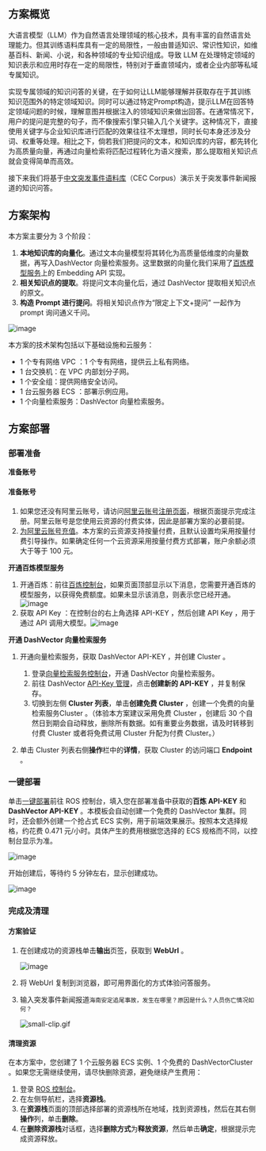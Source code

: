 ## 方案概览

大语言模型（LLM）作为自然语言处理领域的核心技术，具有丰富的自然语言处理能力。但其训练语料库具有一定的局限性，一般由普适知识、常识性知识，如维基百科、新闻、小说，和各种领域的专业知识组成。导致 LLM 在处理特定领域的知识表示和应用时存在一定的局限性，特别对于垂直领域内，或者企业内部等私域专属知识。

实现专属领域的知识问答的关键，在于如何让LLM能够理解并获取存在于其训练知识范围外的特定领域知识。同时可以通过特定Prompt构造，提示LLM在回答特定领域问题的时候，理解意图并根据注入的领域知识来做出回答。在通常情况下，用户的提问是完整的句子，而不像搜索引擎只输入几个关键字。这种情况下，直接使用关键字与企业知识库进行匹配的效果往往不太理想，同时长句本身还涉及分词、权重等处理。相比之下，倘若我们把提问的文本，和知识库的内容，都先转化为高质量向量，再通过向量检索将匹配过程转化为语义搜索，那么提取相关知识点就会变得简单而高效。

接下来我们将基于[中文突发事件语料库](https://github.com/shijiebei2009/CEC-Corpus/)（CEC Corpus）演示关于突发事件新闻报道的知识问答。

## 方案架构

本方案主要分为 3 个阶段：

1. **本地知识库的向量化**。通过文本向量模型将其转化为高质量低维度的向量数据，再写入DashVector 向量检索服务。这里数据的向量化我们采用了[百炼模型服务](https://www.aliyun.com/product/bailian)上的 Embedding API 实现。
2. **相关知识点的提取**。将提问文本向量化后，通过 DashVector 提取相关知识点的原文。
3. **构造 Prompt 进行提问**。将相关知识点作为“限定上下文+提问” 一起作为 prompt 询问通义千问。

![image](https://help-static-aliyun-doc.aliyuncs.com/assets/img/zh-CN/9015427271/p852870.png)

本方案的技术架构包括以下基础设施和云服务：

* 1 个专有网络 VPC ：1 个专有网络，提供云上私有网络。
* 1 台交换机：在 VPC 内部划分子网。
* 1 个安全组：提供网络安全访问。
* 1 台云服务器 ECS ：部署示例应用。
* 1 个向量检索服务：DashVector 向量检索服务。
## 方案部署
### 部署准备


**准备账号**

#### 准备账号

1. 如果您还没有阿里云账号，请访问[阿里云账号注册页面](https://account.aliyun.com/register/qr_register.htm)，根据页面提示完成注册。阿里云账号是您使用云资源的付费实体，因此是部署方案的必要前提。
2. [为阿里云账号充值](https://help.aliyun.com/document_detail/324650.html)。本方案的云资源支持按量付费，且默认设置均采用按量付费引导操作。如果确定任何一个云资源采用按量付费方式部署，账户余额必须大于等于 100 元。

**开通百炼模型服务**

1. 开通百炼：前往[百炼控制台](https://bailian.console.aliyun.com/#/model-market)，如果页面顶部显示以下消息，您需要开通百炼的模型服务，以获得免费额度。如果未显示该消息，则表示您已经开通。![image](https://help-static-aliyun-doc.aliyuncs.com/assets/img/zh-CN/2586651371/p872475.png)
2. 获取 API Key ：在控制台的右上角选择 API-KEY ，然后创建 API Key ，用于通过 API 调用大模型。![image](https://help-static-aliyun-doc.aliyuncs.com/assets/img/zh-CN/2586651371/p872477.png)

**开通 DashVector 向量检索服务**

1. 开通向量检索服务，获取 DashVector API-KEY ，并创建 Cluster 。
   
   1. 登录[向量检索服务控制台](https://dashvector.console.aliyun.com/)，开通 DashVector 向量检索服务。
   2. 前往 DashVector [API-Key 管理](https://dashvector.console.aliyun.com/api-key)，点击**创建新的 API-KEY** ，并复制保存。
   3. 切换到左侧 **Cluster 列表**，单击**创建免费 Cluster** ，创建一个免费的向量检索服务Cluster 。（体验本方案建议采用免费 Cluster ，创建后 30 个自然日到期会自动释放，删除所有数据。如有重要业务数据，请及时转移到付费 Cluster 或者将免费试用 Cluster 升配为付费 Cluster。）
2. 单击 Cluster 列表右侧**操作**栏中的**详情**，获取 Cluster 的访问端口 **Endpoint** 。
### 一键部署


单击[一键部署](https://ros.console.aliyun.com/cn-hangzhou/stacks/create?templateUrl=https://ros-public-templates.oss-cn-hangzhou.aliyuncs.com/service_template/technical-solution/exclusive-qa-service.yml&hideStepRow=true&hideStackConfig=true&pageTitle=向量检索与通义千问搭建专属问答服务&disableRollback=false&isSimplified=true&dtrue&productNavBar=disabled&disableNavigation=true&balanceIntercept=true)前往 ROS 控制台，填入您在部署准备中获取的**百炼 API-KEY** 和 **DashVector API-KEY** 。本模板会自动创建一个免费的 DashVector 集群。同时，还会额外创建一个抢占式 ECS 实例，用于前端效果展示。按照本文选择规格，约花费 0.471 元/小时。具体产生的费用根据您选择的 ECS 规格而不同，以控制台显示为准。

![image](https://help-static-aliyun-doc.aliyuncs.com/assets/img/zh-CN/3219724171/p795667.png)

开始创建后，等待约 5 分钟左右，显示创建成功。

![image](https://help-static-aliyun-doc.aliyuncs.com/assets/img/zh-CN/5556182171/p790685.png)

### 完成及清理


#### 方案验证

1. 在创建成功的资源栈单击**输出**页签，获取到 **WebUrl** 。
   
   ![image](https://help-static-aliyun-doc.aliyuncs.com/assets/img/zh-CN/3219724171/p790824.png)
2. 将 WebUrl 复制到浏览器，即可用界面化的方式体验问答服务。
3. 输入突发事件新闻报道`海南安定追尾事故，发生在哪里？原因是什么？人员伤亡情况如何？`
   
   ![small-clip.gif](https://help-static-aliyun-doc.aliyuncs.com/assets/img/zh-CN/6248099271/p863886.gif)

#### 清理资源

在本方案中，您创建了 1 个云服务器 ECS 实例、1 个免费的 DashVectorCluster 。如果您无需继续使用，请尽快删除资源，避免继续产生费用：

1. 登录 [ROS 控制台](https://ros.console.aliyun.com/overview)。
2. 在左侧导航栏，选择**资源栈**。
3. 在**资源栈**页面的顶部选择部署的资源栈所在地域，找到资源栈，然后在其右侧**操作**列，单击**删除**。
4. 在**删除资源栈**对话框，选择**删除方式**为**释放资源**，然后单击**确定**，根据提示完成资源释放。
